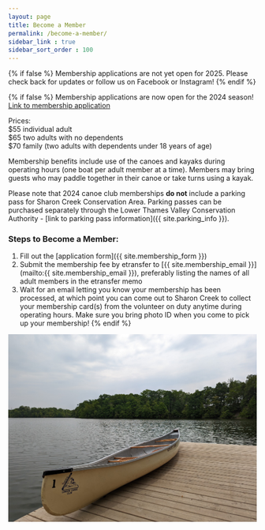 ```yaml
---
layout: page
title: Become a Member
permalink: /become-a-member/
sidebar_link : true
sidebar_sort_order : 100
---
```

{% if false %}
Membership applications are not yet open for 2025. Please check back for updates or follow us on Facebook or Instagram!
{% endif %}

{% if false %}
Membership applications are now open for the 2024 season!
<a class="link-button" href="{{ site.membership_form }}">Link to membership application</a>

Prices:  
$55 individual adult  
$65 two adults with no dependents  
$70 family (two adults with dependents under 18 years of age)

Membership benefits include use of the canoes and kayaks during operating hours (one boat per adult member at a time). Members may bring guests who may paddle together in their canoe or take turns using a kayak.

Please note that 2024 canoe club memberships **do not** include a parking pass for Sharon Creek Conservation Area. Parking passes can be purchased separately through the Lower Thames Valley Conservation Authority - [link to parking pass information]({{ site.parking_info }}).

### Steps to Become a Member: 
1. Fill out the [application form]({{ site.membership_form }})
2. Submit the membership fee by etransfer to [{{ site.membership_email }}](mailto:{{ site.membership_email }}), preferably listing the names of all adult members in the etransfer memo
3. Wait for an email letting you know your membership has been processed, at which point you can come out to Sharon Creek to collect your membership card(s) from the volunteer on duty anytime during operating hours. Make sure you bring photo ID when you come to pick up your membership!
{% endif %}

![A Canoe Club canoe sitting on the dock at Sharon Creek Conservation Area](/images/canoe_on_dock.jpg)